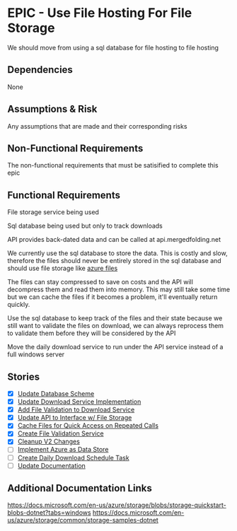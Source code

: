 # EPIC - Use File Hosting For File Storage

We should move from using a sql database for file hosting to file hosting

## Dependencies

None

## Assumptions & Risk

Any assumptions that are made and their corresponding risks

## Non-Functional Requirements

The non-functional requirements that must be satisified to complete this epic

## Functional Requirements

File storage service being used

Sql database being used but only to track downloads

API provides back-dated data and can be called at api.mergedfolding.net

We currently use the sql database to store the data. This is costly and slow, therefore the files should never be entirely stored in the sql database and should use file storage like [azure files](https://azure.microsoft.com/en-us/services/storage/files/)

The files can stay compressed to save on costs and the API will decompress them and read them into memory. This may still take some time but we can cache the files if it becomes a problem, it'll eventually return quickly.

Use the sql database to keep track of the files and their state because we still want to validate the files on download, we can always reprocess them to validate them before they will be considered by the API

Move the daily download service to run under the API service instead of a full windows server

## Stories
[//]: # (Next item number: 11)

- [X] [Update Database Scheme](4/1.md)
- [X] [Update Download Service Implementation](4/2.md)
- [X] [Add File Validation to Download Service](4/3.md)
- [X] [Update API to Interface w/ File Storage](4/4.md)
- [X] [Cache Files for Quick Access on Repeated Calls](4/5.md)
- [X] [Create File Validation Service](4/7.md)
- [X] [Cleanup V2 Changes](4/8.md)
- [ ] [Implement Azure as Data Store](4/10.md)
- [ ] [Create Daily Download Schedule Task](4/6.md)
- [ ] [Update Documentation](4/9.md)

## Additional Documentation Links

https://docs.microsoft.com/en-us/azure/storage/blobs/storage-quickstart-blobs-dotnet?tabs=windows
https://docs.microsoft.com/en-us/azure/storage/common/storage-samples-dotnet
